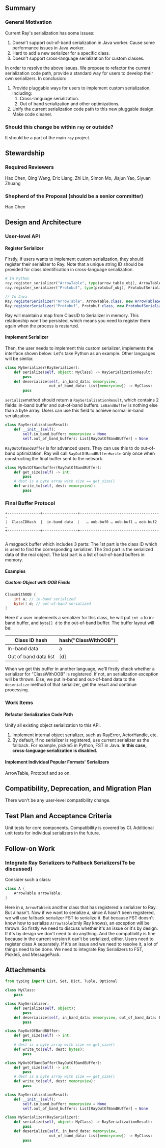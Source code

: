 ## Summary

### General Motivation

Current Ray's serialization has some issues:

1. Doesn't support out-of-band serialization in Java worker. Cause some performance issues in Java worker.
2. Hard to add a new serializer for a specific class.
3. Doesn't support cross-language serialization for custom classes.

In order to resolve the above issues. We propose to refactor the current serialization code path, provide a standard way for users to develop their own serializers.
In conclusion:

1. Provide pluggable ways for users to implement custom serialization, including:
   1. Cross-language serialization.
   2. Out of band serialization and other optimizations.
2. Unify the current serialization code path to this new pluggable design. Make code cleaner.

### Should this change be within `ray` or outside?

It should be a part of the main `ray` project.

## Stewardship

### Required Reviewers

Hao Chen, Qing Wang, Eric Liang, Zhi Lin, Simon Mo, Jiajun Yao, Siyuan Zhuang

### Shepherd of the Proposal (should be a senior committer)

Hao Chen

## Design and Architecture

### User-level API

#### Register Serializer

Firstly, if users wants to implement custom serialization, they should register their serializer to Ray.
Note that a unique string ID should be provided for class identification in cross-language serialization.

```python
# In Python
ray.register_serializer("ArrowTable", type(arrow_table_obj), ArrowTableSerializer())
ray.register_serializer("Protobuf", type(protobuf_obj), ProtobufSerializer())
```

```java
// In Java
Ray.registerSerializer("ArrowTable", ArrowTable.class, new ArrowTableSerializer());
Ray.registerSerializer("Protobuf", Protobuf.class, new ProtobufSerializer());
```

Ray will maintain a map from ClassID to Serializer in memory. This relationship won't be persisted, which means you need to register them again when the process is restarted.

#### Implement Serializer

Then, the user needs to implement this custom serializer, implements the interface shown below:
Let's take Python as an example. Other languages will be similar.

```python
class MySerializer(RaySerializer):
    def serialize(self, object: MyClass) -> RaySerializationResult:
        pass
    def deserialize(self, in_band_data: memoryview,
                    out_of_band_data: List[memoryview]) -> MyClass:
        pass

```

`serialize`method should return a `RaySerializationResult`, which contains 2 fields: in-band buffer and out-of-band buffers.
`inBandBuffer` is nothing else than a byte array. Users can use this field to achieve normal in-band serialization.

```python
class RaySerializationResult:
    def __init__(self):
        self.in_band_buffer: memoryview = None
        self.out_of_band_buffers: List[RayOutOfBandBUffer] = None
```

`RayOutOfBandBUffer` is for advanced users. They can use this to do out-of-band optimization. Ray will call `RayOutOfBandBUffer#write` only once when constructing the final buffer sent to the network.

```python
class MyOutOfBandBuffer(RayOutOfBandBUffer):
    def get_size(self) -> int:
        pass
    # dest is a byte array with size == get_size()
    def write_to(self, dest: memoryview):
        pass
```

### Final Buffer Protocol

```plaintext
+---------------+----------------+-------------------------------------
|  ClassIDHash  |  in-band data  |   … oob-buf0 … oob-buf1 … oob-buf2 …
+---------------+----------------+-------------------------------------
```

A msgpack buffer which includes 3 parts:
The 1st part is the class ID which is used to find the corresponding serializer.
The 2nd part is the serialized data of the real object.
The last part is a list of out-of-band buffers in memory.

#### Examples

##### Custom Object with OOB Fields

```java
ClassWithOOB {
    int a; // in-band serialized
    byte[] d; // out-of-band serialized
}
```

Here if a user implements a serializer for this class, he will put `int a` to in-band buffer, and `byte[] d` to the out-of-band buffer.
The buffer layout will be:

| Class ID hash | hash("ClassWithOOB") |
| ------------- | -------------------- |
| In-band data  |        a             |
| Out of band data list |    [d]       |

When we get this buffer in another language, we'll firstly check whether a serializer for "ClassWithOOB" is registered. If not, an serialization exception will be thrown. Else, we put in-band and out-of-band data to the `deserialize` method of that serializer, get the result and continue processing.

### Work Items

#### Refactor Serialization Code Path

Unify all existing object serialization to this API.

1. Implement internal object serializer, such as RayError, ActorHandle, etc.
2. By default, if no serializer is registered, use current serializer as the fallback. For example, pickle5 in Python, FST in Java. **In this case, cross-language serialization is disabled.**

#### Implement Individual Popular Formats' Serializers

ArrowTable, Protobuf and so on.

## Compatibility, Deprecation, and Migration Plan

There won't be any user-level compatibility change.

## Test Plan and Acceptance Criteria

Unit tests for core components.
Compatibility is covered by CI.
Additional unit tests for individual serializers in the future.

## Follow-on Work

### Integrate Ray Serializers to Fallback Serializers(To be discussed)

Consider such a class:

```java
class A {
    ArrowTable arrowTable;
}
```

Here in `A`, `ArrowTable`is another class that has registered a serializer to Ray. But `A` hasn't.
Now if we want to serialize `A`, since A hasn't been registered, we will use fallback serializer FST to serialize it. But because FST doesn't know how to serialize `ArrowTable`(only Ray knows), an exception will be thrown.
So firstly we need to discuss whether it's an issue or it's by design.
If it's by design we don't need to do anything. And the compatibility is fine because in the current version it can't be serialized, either. Users need to register class A separately.
If it's an issue and we need to resolve it, a lot of things need to be done. We need to integrate Ray Serializers to FST, Pickle5, and MessagePack.

## Attachments

```python
from typing import List, Set, Dict, Tuple, Optional

class MyClass:
    pass

class RaySerializer:
    def serialize(self, object):
        pass
    def deserialize(self, in_band_data: memoryview, out_of_band_data: List[memoryview]):
        pass

class RayOutOfBandBUffer:
    def get_size(self) -> int:
        pass
    # dest is a byte array with size == get_size()
    def write_to(self, dest: bytes):
        pass

class MyOutOfBandBuffer(RayOutOfBandBUffer):
    def get_size(self) -> int:
        pass
    # dest is a byte array with size == get_size()
    def write_to(self, dest: memoryview):
        pass

class RaySerializationResult:
    def __init__(self):
        self.in_band_buffer: memoryview = None
        self.out_of_band_buffers: List[RayOutOfBandBUffer] = None

class MySerializer(RaySerializer):
    def serialize(self, object: MyClass) -> RaySerializationResult:
        pass
    def deserialize(self, in_band_data: memoryview,
                    out_of_band_data: List[memoryview]) -> MyClass:
        pass

```
